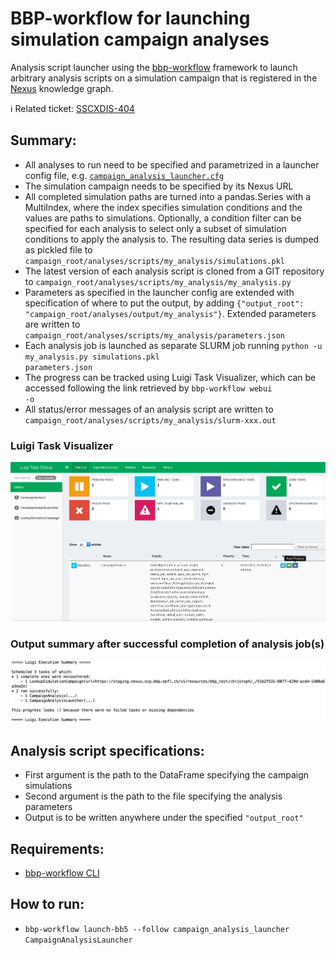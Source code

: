 # BBP-workflow for launching simulation campaign analyses

Analysis script launcher using the [bbp-workflow](https://bbpteam.epfl.ch/project/spaces/display/BBPNSE/Workflow) framework to launch arbitrary analysis scripts on a simulation campaign that is registered in the [Nexus](https://bbp.epfl.ch/nexus/web/) knowledge graph.

ℹ️ Related ticket: [SSCXDIS-404](https://bbpteam.epfl.ch/project/issues/browse/SSCXDIS-404)

## Summary:
* All analyses to run need to be specified and parametrized in a launcher config file, e.g. <code>[campaign_analysis_launcher.cfg](workflows/campaign_analysis_launcher.cfg)</code>
* The simulation campaign needs to be specified by its Nexus URL
* All completed simulation paths are turned into a pandas.Series with a MultiIndex, where the index specifies simulation conditions and the values are paths to simulations. Optionally, a condition filter can be specified for each analysis to select only a subset of simulation conditions to apply the analysis to. The resulting data series is dumped as pickled file to <code>campaign_root/analyses/scripts/my_analysis/simulations.pkl</code>
* The latest version of each analysis script is cloned from a GIT repository to <code>campaign_root/analyses/scripts/my_analysis/my_analysis.py</code>
* Parameters as specified in the launcher config are extended with specification of where to put the output, by adding <code>{"output_root": "campaign_root/analyses/output/my_analysis"}</code>. Extended parameters are written to <code>campaign_root/analyses/scripts/my_analysis/parameters.json</code>
* Each analysis job is launched as separate SLURM job running <code>python -u my_analysis.py simulations.pkl parameters.json</code>
* The progress can be tracked using Luigi Task Visualizer, which can be accessed following the link retrieved by <code>bbp-workflow webui -o</code>
* All status/error messages of an analysis script are written to <code>campaign_root/analyses/scripts/my_analysis/slurm-xxx.out</code>

### Luigi Task Visualizer
![Luigi Task Visualizer](images/luigi_task_visualizer.png "Luigi Task Visualizer")

### Output summary after successful completion of analysis job(s)
![Analysis job(s) finished](images/job_finished.png "Analysis job(s) finished")
    
## Analysis script specifications:
* First argument is the path to the DataFrame specifying the campaign simulations
* Second argument is the path to the file specifying the analysis parameters
* Output is to be written anywhere under the specified <code>"output_root"</code>

## Requirements:
* [bbp-workflow CLI](https://bbpteam.epfl.ch/project/spaces/pages/viewpage.action?spaceKey=BBPNSE&title=Workflow)

## How to run:
* <code>bbp-workflow launch-bb5 --follow campaign_analysis_launcher CampaignAnalysisLauncher</code>
